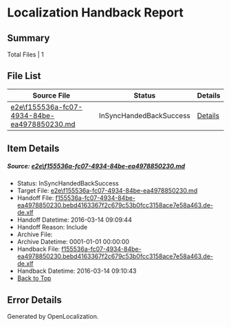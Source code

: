# <a name='report-top'></a> Localization Handback Report

## Summary
 Total Files | 1

## File List
 Source File | Status | Details 
 ----------- | ------ | ------- 
 [e2e\f155536a-fc07-4934-84be-ea4978850230.md](https://github.com/OpenLocalizationTest/oltest/blob/6f602a25d82fd6a912fcd4b9aafaeb44368beb80/e2e/f155536a-fc07-4934-84be-ea4978850230.md) | InSyncHandedBackSuccess | [Details](#4bb1f7169150350a0cdca6965050124145287caf7)

## Item Details
##### <a name='4bb1f7169150350a0cdca6965050124145287caf7'></a> Source: [e2e\f155536a-fc07-4934-84be-ea4978850230.md](https://github.com/OpenLocalizationTest/oltest/blob/6f602a25d82fd6a912fcd4b9aafaeb44368beb80/e2e/f155536a-fc07-4934-84be-ea4978850230.md)
* Status: InSyncHandedBackSuccess
* Target File: [e2e\f155536a-fc07-4934-84be-ea4978850230.md](https://github.com/OpenLocalizationTestOrg/oltest.de-de/blob/fbf32a63ecd94bb3bc50cb0913252d37e9e89a4b/e2e/f155536a-fc07-4934-84be-ea4978850230.md)
* Handoff File: [f155536a-fc07-4934-84be-ea4978850230.bebd4163367f2c679c53b0fcc3158ace7e58a463.de-de.xlf](https://github.com/OpenLocalizationTestOrg/olhandoff/blob/a29837698c584d94c1b3c4ec65dda1e501181429/ol-handoff/OpenLocalizationTestOrg/oltest.de-de/yuwzho/ht/f155536a-fc07-4934-84be-ea4978850230.bebd4163367f2c679c53b0fcc3158ace7e58a463.de-de.xlf)
* Handoff Datetime: 2016-03-14 09:09:44
* Handoff Reason: Include
* Archive File: 
* Archive Datetime: 0001-01-01 00:00:00
* Handback File: [f155536a-fc07-4934-84be-ea4978850230.bebd4163367f2c679c53b0fcc3158ace7e58a463.de-de.xlf](https://github.com/OpenLocalizationTestOrg/olhandback/blob/57922b260745e67346cfec4e69e2b12968aecb7f/ol-handback/OpenLocalizationTestOrg/oltest.de-de/yuwzho/ht/f155536a-fc07-4934-84be-ea4978850230.bebd4163367f2c679c53b0fcc3158ace7e58a463.de-de.xlf)
* Handback Datetime: 2016-03-14 09:10:43
* [Back to Top](#report-top)


## Error Details

Generated by OpenLocalization.
